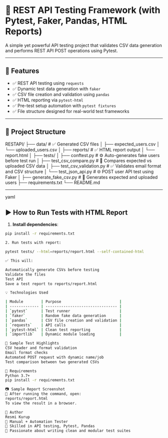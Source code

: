# 🧪 REST API Testing Framework (with Pytest, Faker, Pandas, HTML Reports)

A simple yet powerful API testing project that validates CSV data generation and performs REST API POST operations using Pytest.

---

## 🔧 Features

- ✅ REST API testing using `requests`
- ✅ Dynamic test data generation with `faker`
- ✅ CSV file creation and validation using `pandas`
- ✅ HTML reporting via `pytest-html`
- ✅ Pre-test setup automation with `pytest fixtures`
- ✅ File structure designed for real-world test frameworks

---

## 📁 Project Structure
RESTAPI/
├── data/ # ✅ Generated CSV files
│ ├── expected_users.csv
│ └── uploaded_users.csv
│
├── reports/ # ✅ HTML report output
│ └── report.html
│
├── tests/
│ ├── conftest.py # ⚙️ Auto-generates fake users before test run
│ ├── test_csv_compare.py # 📑 Compares expected vs uploaded CSV data
│ ├── test_csv_validation.py # ✅ Validates email format and CSV structure
│ └── test_json_api.py # 🌐 POST user API test using Faker
│
├── generate_fake_csv.py # 🔁 Generates expected and uploaded users
├── requirements.txt
└── README.md


---
yaml

## ▶️ How to Run Tests with HTML Report

1. **Install dependencies**:

```bash
pip install -r requirements.txt

2. Run tests with report:

pytest tests/ --html=reports/report.html --self-contained-html

✅ This will:

Automatically generate CSVs before testing
Validate the files
Test API
Save a test report to reports/report.html

💡 Technologies Used

| Module        | Purpose                          |
| ------------- | -------------------------------- |
| `pytest`      | Test runner                      |
| `faker`       | Random fake data generation      |
| `pandas`      | CSV file creation and validation |
| `requests`    | API calls                        |
| `pytest-html` | Clean test reporting             |
| `importlib`   | Dynamic module loading           |

📌 Sample Test Highlights
CSV header and format validation
Email format checks
Automated POST request with dynamic name/job
Test comparison between two generated CSVs

📎 Requirements
Python 3.7+
pip install -r requirements.txt

📷 Sample Report Screenshot
📍 After running the command, open:
reports/report.html
To view the result in a browser.

👤 Author
Resmi Kurup
📌 Manual + Automation Tester
📌 Skilled in API testing, Pytest, Pandas
📌 Passionate about writing clean and modular test suites
